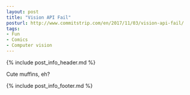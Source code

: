 ```yaml
---
layout: post
title: "Vision API Fail"
posturl: http://www.commitstrip.com/en/2017/11/03/vision-api-fail/
tags:
- Fun
- Comics
- Computer vision
---
```


{% include post_info_header.md %}

Cute muffins, eh?

<!--more-->
{% include post_info_footer.md %}
